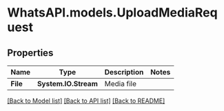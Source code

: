 
# WhatsAPI.models.UploadMediaRequest

## Properties

Name | Type | Description | Notes
------------ | ------------- | ------------- | -------------
**File** | **System.IO.Stream** | Media file | 

[[Back to Model list]](../README.md#documentation-for-models)
[[Back to API list]](../README.md#documentation-for-api-endpoints)
[[Back to README]](../README.md)

